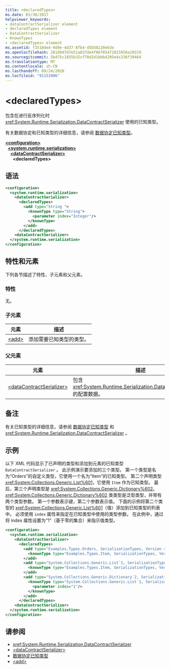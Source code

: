```yaml
---
title: <declaredTypes>
ms.date: 03/30/2017
helpviewer_keywords:
- dataContractSerializer element
- declaredTypes element
- DataContractSerializer
- KnownTypes
- <declaredTypes> element
ms.assetid: f35184e4-9d9e-4d37-8fb4-d5b58220eb3e
ms.openlocfilehash: 281d9d7d7e51a837de4f86f85472815956a20319
ms.sourcegitcommit: 5b475c1855b32cf78d2d1bbb4295e4c236f39464
ms.translationtype: MT
ms.contentlocale: zh-CN
ms.lasthandoff: 09/24/2020
ms.locfileid: "91153906"
---
```

# \<declaredTypes>

包含在进行反序列化时 <xref:System.Runtime.Serialization.DataContractSerializer> 使用的已知类型。  
  
 有关数据协定和已知类型的详细信息，请参阅 [数据协定已知类型](../../../wcf/feature-details/data-contract-known-types.md)。  
  
[**\<configuration>**](../configuration-element.md)\
&nbsp;&nbsp;[**\<system.runtime.serialization>**](system-runtime-serialization.md)\
&nbsp;&nbsp;&nbsp;&nbsp;[**\<dataContractSerializer>**](datacontractserializer.md)\
&nbsp;&nbsp;&nbsp;&nbsp;&nbsp;&nbsp;**\<declaredTypes>**  
  
## <a name="syntax"></a>语法  
  
```xml  
<configuration>
  <system.runtime.serialization>
    <dataContractSerializer>
      <declaredTypes>
        <add type="String ">
          <knownType type="String">
            <parameter index="Integer"/>
          </knownType>
        </add>
      </declaredTypes>
    <dataContractSerializer>
  </system.runtime.serialization>
</configuration>
```  
  
## <a name="attributes-and-elements"></a>特性和元素  

 下列各节描述了特性、子元素和父元素。  
  
### <a name="attributes"></a>特性  

 无。  
  
### <a name="child-elements"></a>子元素  
  
|元素|描述|  
|-------------|-----------------|  
|[\<add>](add-of-declaredtypes-element.md)|添加需要已知类型的类型。|  
  
### <a name="parent-elements"></a>父元素  
  
|元素|描述|  
|-------------|-----------------|  
|[\<dataContractSerializer>](datacontractserializer-of-system-runtime-serialization.md)|包含 <xref:System.Runtime.Serialization.DataContractSerializer> 的配置数据。|  
  
## <a name="remarks"></a>备注  

 有关已知类型的详细信息，请参阅 [数据协定已知类型](../../../wcf/feature-details/data-contract-known-types.md) 和 <xref:System.Runtime.Serialization.DataContractSerializer> 。  
  
## <a name="example"></a>示例  

 以下 XML 代码显示了已声明的类型和添加到元素的已知类型 `DataContractSerializer` 。 此示例演示要添加的三个类型。 第一个类型是名为“Orders”的自定义类型，它使用一个名为“Item”的已知类型。 第二个声明类型 <xref:System.Collections.Generic.List%601>，它使用 `Item` 作为已知类型。 最后，第三个声明类型是 <xref:System.Collections.Generic.Dictionary%602>。 <xref:System.Collections.Generic.Dictionary%602> 类类型是泛型类型，并带有两个类型参数。 第一个参数表示键，第二个参数表示值。 下面的示例将第二个类型的 <xref:System.Collections.Generic.List%601>（值）添加到已知类型的列表中。 必须使用 `index` 属性来指定在已知类型中使用的类型参数。 在此例中，通过将 index 属性设置为“1”（基于零的集合）来指示值类型。  
  
```xml  
<configuration>
  <system.runtime.serialization>
    <dataContractSerializer>
      <declaredTypes>
        <add type="Examples.Types.Orders, SerializationTypes, Version = 2.0.0.0, Culture = neutral, PublicKeyToken=null">
          <knownType type="Examples.Types.Item, SerializationTypes, Version=2.0.0.0, Culture=neutral, PublicKey=null" />
        </add>
        <add type="System.Collections.Generic.List`1, SerializationTypes, Version = 2.0.0.0, Culture = neutral, PublicKeyToken=null">
          <knownType type="Examples.Types.Item, SerializationTypes, Version=2.0.0.0, Culture=neutral, PublicKey=null" />
        </add>
        <add type="System.Collections.Generic.Dictionary`2, SerializationTypes, Version = 2.0.0.0, Culture = neutral, PublicKeyToken=null">
          <knownType type="System.Collections.Generic.List`1, SerializationTypes, Version = 2.0.0.0, Culture = neutral, PublicKeyToken=null">
            <parameter index="1"/>
          </knownType>
        </add>
      </declaredTypes>
    <dataContractSerializer>
  </system.runtime.serialization>
</configuration>
```  
  
## <a name="see-also"></a>请参阅

- <xref:System.Runtime.Serialization.DataContractSerializer>
- [\<dataContractSerializer>](datacontractserializer-element.md)
- [数据协定已知类型](../../../wcf/feature-details/data-contract-known-types.md)
- [\<add>](add-of-declaredtypes-element.md)
